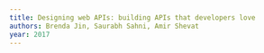 ```yaml
---
title: Designing web APIs: building APIs that developers love
authors: Brenda Jin, Saurabh Sahni, Amir Shevat
year: 2017
---
```


